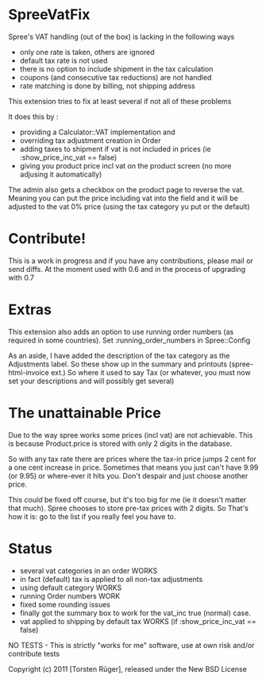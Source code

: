 SpreeVatFix
===========

Spree's VAT handling (out of the box) is lacking in the following ways

- only one rate is taken, others are ignored
- default tax rate is not used
- there is no option to include shipment in the tax calculation
- coupons (and consecutive tax reductions) are not handled
- rate matching is done by billing, not shipping address

This extension tries to fix at least several if not all of these problems 

It does this by :

- providing a Calculator::VAT implementation and
- overriding tax adjustment creation in Order
- adding taxes to shipment if vat is not included in prices (ie :show_price_inc_vat == false)
- giving you product price incl vat on the product screen (no more adjusing it automatically)

The admin also gets a checkbox on the product page to reverse the vat. Meaning you can put the price including 
vat into the field and it will be adjusted to the vat 0% price (using the tax category yu put or the default)
 
Contribute!
=======

This is a work in progress and if you have any contributions, please mail or send diffs.
At the moment used with 0.6 and in the process of upgrading with 0.7

Extras
=====

This extension also adds an option to use running order numbers (as required in some countries).
Set :running_order_numbers in Spree::Config

As an aside, I have added the description of the tax category as the Adjustments label. So these show up in the summary and printouts (spree-html-invoice ext.) So where it used to say Tax (or whatever, you must now set your descriptions and will possibly get several)

The unattainable Price
=======================

Due to the way spree works some prices (incl vat) are not achievable. This is because Product.price is stored with only 2 digits in the database.

So with any tax rate there are prices where the tax-in price jumps 2 cent for a one cent increase in price. Sometimes that means you just can't have 9.99 (or 9.95) or where-ever it hits you. Don't despair and just choose another price.

This _could_ be fixed off course, but it's too big for me (ie it doesn't matter that much). Spree chooses to store pre-tax prices with 2 digits. So That's how it is: go to the list if you really feel you have to. 

Status
======

- several vat categories in an order WORKS
- in fact (default) tax is applied to all non-tax adjustments
- using default category WORKS 
- running Order numbers WORK
- fixed some rounding issues 
- finally got the summary box to work for the vat_inc true (normal) case.
- vat applied to shipping by default tax WORKS (if  :show_price_inc_vat == false)

NO TESTS  - This is strictly "works for me" software, use at own risk and/or contribute tests

Copyright (c) 2011 [Torsten Rüger], released under the New BSD License
